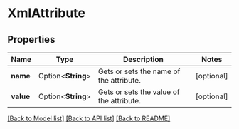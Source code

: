 # XmlAttribute

## Properties

Name | Type | Description | Notes
------------ | ------------- | ------------- | -------------
**name** | Option<**String**> | Gets or sets the name of the attribute. | [optional]
**value** | Option<**String**> | Gets or sets the value of the attribute. | [optional]

[[Back to Model list]](../README.md#documentation-for-models) [[Back to API list]](../README.md#documentation-for-api-endpoints) [[Back to README]](../README.md)



